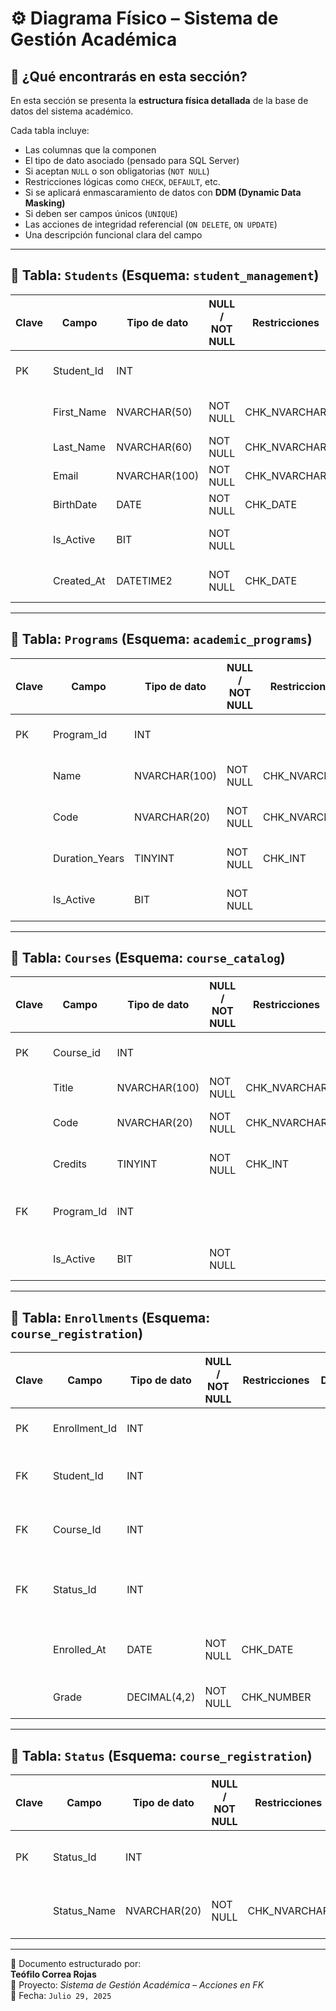 # ⚙️ Diagrama Físico – Sistema de Gestión Académica

## 📌 ¿Qué encontrarás en esta sección?

En esta sección se presenta la **estructura física detallada** de la base de datos del sistema académico.

Cada tabla incluye:

- Las columnas que la componen
- El tipo de dato asociado (pensado para SQL Server)
- Si aceptan `NULL` o son obligatorias (`NOT NULL`)
- Restricciones lógicas como `CHECK`, `DEFAULT`, etc.
- Si se aplicará enmascaramiento de datos con **DDM (Dynamic Data Masking)**
- Si deben ser campos únicos (`UNIQUE`)
- Las acciones de integridad referencial (`ON DELETE`, `ON UPDATE`)
- Una descripción funcional clara del campo

---

## 🧾 Tabla: `Students` (Esquema: `student_management`)

| Clave | Campo      | Tipo de dato   | NULL / NOT NULL | Restricciones | DDM        | UNIQUE | Acción FK | Descripción                            |
|-------|------------|----------------|-----------------|---------------|------------|--------|------------|----------------------------------------|
| PK    | Student_Id | INT            |                 |               |            |        |            | Identificador único del estudiante     |
|       | First_Name | NVARCHAR(50)   | NOT NULL        | CHK_NVARCHAR  |            |        |            | Primer nombre del estudiante           |
|       | Last_Name  | NVARCHAR(60)   | NOT NULL        | CHK_NVARCHAR  |            |        |            | Apellido del estudiante                |
|       | Email      | NVARCHAR(100)  | NOT NULL        | CHK_NVARCHAR  | MASK_EMAIL | UNIQUE |            | Correo electrónico                     |
|       | BirthDate  | DATE           | NOT NULL        | CHK_DATE      |            |        |            | Fecha de nacimiento                    |
|       | Is_Active  | BIT            | NOT NULL        |               |            |        |            | Estado activo/inactivo del estudiante  |
|       | Created_At | DATETIME2      | NOT NULL        | CHK_DATE      |            |        |            | Fecha de creación del registro         |

---

## 🧾 Tabla: `Programs` (Esquema: `academic_programs`)

| Clave | Campo          | Tipo de dato   | NULL / NOT NULL | Restricciones | DDM | UNIQUE | Acción FK | Descripción                              |
|-------|----------------|----------------|-----------------|---------------|-----|--------|------------|------------------------------------------|
| PK    | Program_Id     | INT            |                 |               |     |        |            | Identificador único del programa         |
|       | Name           | NVARCHAR(100)  | NOT NULL        | CHK_NVARCHAR  |     |        |            | Nombre del programa o carrera            |
|       | Code           | NVARCHAR(20)   | NOT NULL        | CHK_NVARCHAR  |     | UNIQUE |            | Código corto del programa                |
|       | Duration_Years | TINYINT        | NOT NULL        | CHK_INT       |     |        |            | Duración del programa en años            |
|       | Is_Active      | BIT            | NOT NULL        |               |     |        |            | Indica si el programa está activo        |

---

## 🧾 Tabla: `Courses` (Esquema: `course_catalog`)

| Clave | Campo      | Tipo de dato   | NULL / NOT NULL | Restricciones | DDM | UNIQUE | Acción FK          | Descripción                                 |
|-------|------------|----------------|-----------------|---------------|-----|--------|--------------------|---------------------------------------------|
| PK    | Course_id  | INT            |                 |               |     |        |                    | Identificador único del curso               |
|       | Title      | NVARCHAR(100)  | NOT NULL        | CHK_NVARCHAR  |     |        |                    | Nombre del curso                            |
|       | Code       | NVARCHAR(20)   | NOT NULL        | CHK_NVARCHAR  |     | UNIQUE |                    | Código académico del curso                  |
|       | Credits    | TINYINT        | NOT NULL        | CHK_INT       |     |        |                    | Créditos asignados al curso                 |
| FK    | Program_Id | INT            |                 |               |     |        | ON DELETE SET NULL | Programa al que pertenece el curso          |
|       | Is_Active  | BIT            | NOT NULL        |               |     |        |                    | Indica si el curso está disponible          |

---

## 🧾 Tabla: `Enrollments` (Esquema: `course_registration`)

| Clave | Campo         | Tipo de dato   | NULL / NOT NULL | Restricciones | DDM | UNIQUE | Acción FK | Descripción                                         |
|-------|---------------|----------------|-----------------|---------------|-----|---------|------------|-----------------------------------------------------|
| PK    | Enrollment_Id | INT            |                 |               |     |         |            | Identificador único de la inscripción               |
| FK    | Student_Id    | INT            |                 |               |     |         |ON DELETE NO ACTION| Estudiante que se inscribió                         |
| FK    | Course_Id     | INT            |                 |               |     |         |ON DELETE NO ACTION| Curso al que se inscribió el estudiante             |
| FK    | Status_Id     | INT            |                 |               |     |         |ON DELETE NO ACTION| Estado de la inscripción (inscrito, retirado, etc.) |
|       | Enrolled_At   | DATE           | NOT NULL        | CHK_DATE      |     |         |            | Fecha en que se realizó la inscripción              |
|       | Grade         | DECIMAL(4,2)   | NOT NULL        | CHK_NUMBER    |     |         |            | Calificación obtenida (si aplica)                   |

---

## 🧾 Tabla: `Status` (Esquema: `course_registration`)

| Clave | Campo       | Tipo de dato   | NULL / NOT NULL | Restricciones | DDM | UNIQUE | Acción FK | Descripción                               |
|-------|-------------|----------------|-----------------|---------------|-----|--------|------------|-------------------------------------------|
| PK    | Status_Id   | INT            |                 |               |     |        |            | Identificador del estado de inscripción   |
|       | Status_Name | NVARCHAR(20)   | NOT NULL        | CHK_NVARCHAR  |     | UNIQUE |            | Nombre del estado (ej. Inscrito, Retirado)|

---

🧠 Documento estructurado por:  
**Teófilo Correa Rojas**  
📁 Proyecto: *Sistema de Gestión Académica – Acciones en FK*  
📅 Fecha: `Julio 29, 2025`